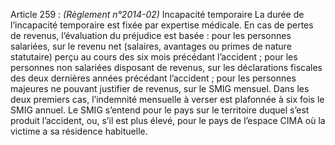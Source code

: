 Article 259 : _(Règlement n°2014-02)_ Incapacité temporaire
La durée de l’incapacité temporaire est fixée par expertise médicale. En cas de pertes de revenus, l’évaluation du préjudice est basée :
pour les personnes salariées, sur le revenu net (salaires, avantages ou primes de nature statutaire) perçu au cours des six mois précédant l’accident ;
pour les personnes non salariées disposant de revenus, sur les déclarations fiscales des deux dernières années précédant l’accident ;
pour les personnes majeures ne pouvant justifier de revenus, sur le SMIG mensuel.
Dans les deux premiers cas, l’indemnité mensuelle à verser est plafonnée à six fois le SMIG annuel.
Le SMIG s’entend pour le pays sur le territoire duquel s’est produit l’accident, ou, s’il est plus élevé, pour le pays de l’espace CIMA où la victime a sa résidence habituelle.